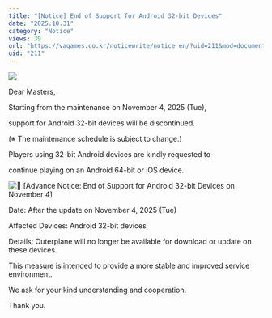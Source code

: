 ```yaml
---
title: "[Notice] End of Support for Android 32-bit Devices"
date: "2025.10.31"
category: "Notice"
views: 39
url: "https://vagames.co.kr/noticewrite/notice_en/?uid=211&mod=document"
uid: "211"
---
```


![](/images/news/live/en/211-9d9a29a5.webp)

Dear Masters,

  

Starting from the maintenance on November 4, 2025 (Tue),

support for Android 32-bit devices will be discontinued.

(※ The maintenance schedule is subject to change.)

  

Players using 32-bit Android devices are kindly requested to

continue playing on an Android 64-bit or iOS device.

  

![📅](/images/news/live/en/211-70cde509.svg) \[Advance Notice: End of Support for Android 32-bit Devices on November 4\]

  

Date: After the update on November 4, 2025 (Tue)

  

Affected Devices: Android 32-bit devices

  

Details: Outerplane will no longer be available for download or update on these devices.

  

This measure is intended to provide a more stable and improved service environment.

We ask for your kind understanding and cooperation.

Thank you.